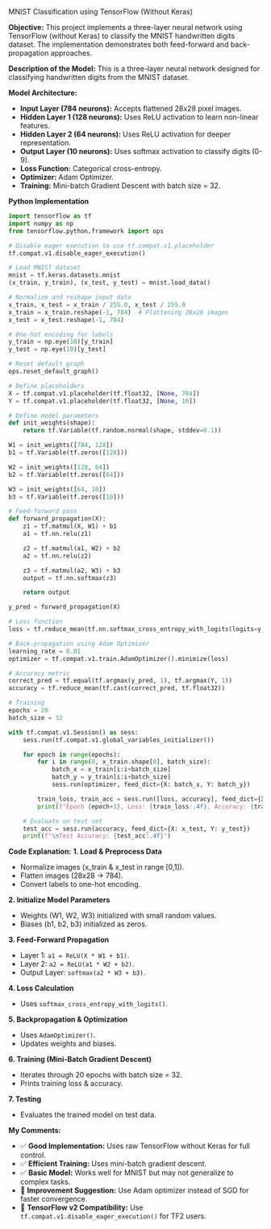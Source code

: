 MNIST Classification using TensorFlow (Without Keras)

**Objective:**
This project implements a three-layer neural network using TensorFlow (without Keras) to classify the MNIST handwritten digits dataset. The implementation demonstrates both feed-forward and back-propagation approaches.

 **Description of the Model:**
This is a three-layer neural network designed for classifying handwritten digits from the MNIST dataset.

 **Model Architecture:**
- **Input Layer (784 neurons):** Accepts flattened 28x28 pixel images.
- **Hidden Layer 1 (128 neurons):** Uses ReLU activation to learn non-linear features.
- **Hidden Layer 2 (64 neurons):** Uses ReLU activation for deeper representation.
- **Output Layer (10 neurons):** Uses softmax activation to classify digits (0-9).
- **Loss Function:** Categorical cross-entropy.
- **Optimizer:** Adam Optimizer.
- **Training:** Mini-batch Gradient Descent with batch size = 32.

 **Python Implementation**
```python
import tensorflow as tf
import numpy as np
from tensorflow.python.framework import ops

# Disable eager execution to use tf.compat.v1.placeholder
tf.compat.v1.disable_eager_execution()

# Load MNIST dataset
mnist = tf.keras.datasets.mnist
(x_train, y_train), (x_test, y_test) = mnist.load_data()

# Normalize and reshape input data
x_train, x_test = x_train / 255.0, x_test / 255.0
x_train = x_train.reshape(-1, 784)  # Flattening 28x28 images
x_test = x_test.reshape(-1, 784)

# One-hot encoding for labels
y_train = np.eye(10)[y_train]
y_test = np.eye(10)[y_test]

# Reset default graph
ops.reset_default_graph()

# Define placeholders
X = tf.compat.v1.placeholder(tf.float32, [None, 784])
Y = tf.compat.v1.placeholder(tf.float32, [None, 10])

# Define model parameters
def init_weights(shape):
    return tf.Variable(tf.random.normal(shape, stddev=0.1))

W1 = init_weights([784, 128])
b1 = tf.Variable(tf.zeros([128]))

W2 = init_weights([128, 64])
b2 = tf.Variable(tf.zeros([64]))

W3 = init_weights([64, 10])
b3 = tf.Variable(tf.zeros([10]))

# Feed-forward pass
def forward_propagation(X):
    z1 = tf.matmul(X, W1) + b1
    a1 = tf.nn.relu(z1)

    z2 = tf.matmul(a1, W2) + b2
    a2 = tf.nn.relu(z2)

    z3 = tf.matmul(a2, W3) + b3
    output = tf.nn.softmax(z3)

    return output

y_pred = forward_propagation(X)

# Loss function
loss = tf.reduce_mean(tf.nn.softmax_cross_entropy_with_logits(logits=y_pred, labels=Y))

# Back-propagation using Adam Optimizer
learning_rate = 0.01
optimizer = tf.compat.v1.train.AdamOptimizer().minimize(loss)

# Accuracy metric
correct_pred = tf.equal(tf.argmax(y_pred, 1), tf.argmax(Y, 1))
accuracy = tf.reduce_mean(tf.cast(correct_pred, tf.float32))

# Training
epochs = 20
batch_size = 32

with tf.compat.v1.Session() as sess:
    sess.run(tf.compat.v1.global_variables_initializer())

    for epoch in range(epochs):
        for i in range(0, x_train.shape[0], batch_size):
            batch_x = x_train[i:i+batch_size]
            batch_y = y_train[i:i+batch_size]
            sess.run(optimizer, feed_dict={X: batch_x, Y: batch_y})

        train_loss, train_acc = sess.run([loss, accuracy], feed_dict={X: x_train, Y: y_train})
        print(f"Epoch {epoch+1}, Loss: {train_loss:.4f}, Accuracy: {train_acc:.4f}")

    # Evaluate on test set
    test_acc = sess.run(accuracy, feed_dict={X: x_test, Y: y_test})
    print(f"\nTest Accuracy: {test_acc:.4f}")
```

**Code Explanation:**
**1. Load & Preprocess Data**
- Normalize images (x_train & x_test in range [0,1]).
- Flatten images (28x28 → 784).
- Convert labels to one-hot encoding.

**2. Initialize Model Parameters**
- Weights (W1, W2, W3) initialized with small random values.
- Biases (b1, b2, b3) initialized as zeros.

 **3. Feed-Forward Propagation**
- Layer 1: `a1 = ReLU(X * W1 + b1)`.
- Layer 2: `a2 = ReLU(a1 * W2 + b2)`.
- Output Layer: `softmax(a2 * W3 + b3)`.

 **4. Loss Calculation**
- Uses `softmax_cross_entropy_with_logits()`.

 **5. Backpropagation & Optimization**
- Uses `AdamOptimizer()`.
- Updates weights and biases.

**6. Training (Mini-Batch Gradient Descent)**
- Iterates through 20 epochs with batch size = 32.
- Prints training loss & accuracy.

 **7. Testing**
- Evaluates the trained model on test data.

 **My Comments:**
- ✅ **Good Implementation:** Uses raw TensorFlow without Keras for full control.
- ✅ **Efficient Training:** Uses mini-batch gradient descent.
- ✅ **Basic Model:** Works well for MNIST but may not generalize to complex tasks.
- 🔹 **Improvement Suggestion:** Use Adam optimizer instead of SGD for faster convergence.
- 🔹 **TensorFlow v2 Compatibility:** Use `tf.compat.v1.disable_eager_execution()` for TF2 users.


